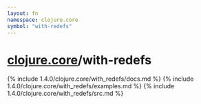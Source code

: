 ```yaml
---
layout: fn
namespace: clojure.core
symbol: "with-redefs"
---
```


# [clojure.core](../)/with-redefs

{% include 1.4.0/clojure.core/with_redefs/docs.md %}
{% include 1.4.0/clojure.core/with_redefs/examples.md %}
{% include 1.4.0/clojure.core/with_redefs/src.md %}

